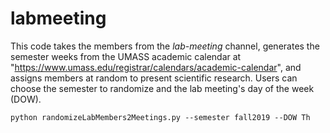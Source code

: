 # labmeeting

This code takes the members from the *lab-meeting* channel, generates the semester weeks from the UMASS academic calendar at "https://www.umass.edu/registrar/calendars/academic-calendar", and assigns members at random to present scientific research. Users can choose the semester to randomize and the lab meeting's day of the week (DOW).

`python randomizeLabMembers2Meetings.py --semester fall2019 --DOW Th`
